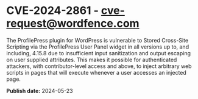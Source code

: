 # CVE-2024-2861 - cve-request@wordfence.com

The ProfilePress plugin for WordPress is vulnerable to Stored Cross-Site Scripting via the ProfilePress User Panel widget in all versions up to, and including, 4.15.8 due to insufficient input sanitization and output escaping on user supplied attributes. This makes it possible for authenticated attackers, with contributor-level access and above, to inject arbitrary web scripts in pages that will execute whenever a user accesses an injected page.

**Publish date:** 2024-05-23
